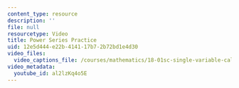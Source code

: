 ```yaml
---
content_type: resource
description: ''
file: null
resourcetype: Video
title: Power Series Practice
uid: 12e5d444-e22b-4141-17b7-2b72bd1e4d30
video_files:
  video_captions_file: /courses/mathematics/18-01sc-single-variable-calculus-fall-2010/unit-5-exploring-the-infinite/part-b-taylor-series/session-97-power-series/power-series-practice/al2lzKq4o5E.vtt
video_metadata:
  youtube_id: al2lzKq4o5E
---
```

